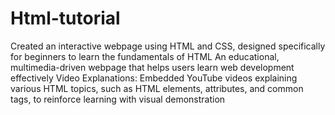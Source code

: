 # Html-tutorial
Created an interactive webpage using HTML and CSS, designed specifically for beginners to learn the fundamentals of HTML
An educational, multimedia-driven webpage that helps users learn web development effectively
Video Explanations: Embedded YouTube videos explaining various HTML topics, such as HTML elements, attributes, and common tags, to reinforce learning with visual demonstration 

 
